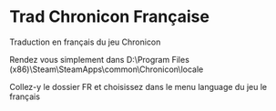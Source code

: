 # Trad Chronicon Française
 Traduction en français du jeu Chronicon
 
Rendez vous simplement dans
D:\Program Files (x86)\Steam\SteamApps\common\Chronicon\locale
 
Collez-y le dossier FR et choisissez dans le menu language du jeu le français
